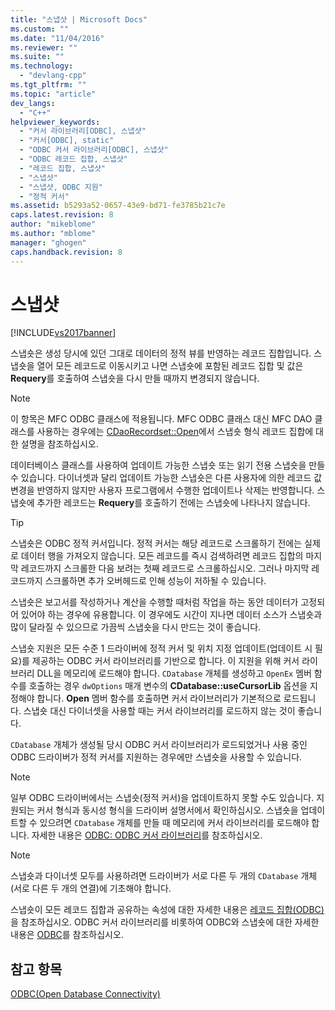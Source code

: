 ```yaml
---
title: "스냅샷 | Microsoft Docs"
ms.custom: ""
ms.date: "11/04/2016"
ms.reviewer: ""
ms.suite: ""
ms.technology: 
  - "devlang-cpp"
ms.tgt_pltfrm: ""
ms.topic: "article"
dev_langs: 
  - "C++"
helpviewer_keywords: 
  - "커서 라이브러리[ODBC], 스냅샷"
  - "커서[ODBC], static"
  - "ODBC 커서 라이브러리[ODBC], 스냅샷"
  - "ODBC 레코드 집합, 스냅샷"
  - "레코드 집합, 스냅샷"
  - "스냅샷"
  - "스냅샷, ODBC 지원"
  - "정적 커서"
ms.assetid: b5293a52-0657-43e9-bd71-fe3785b21c7e
caps.latest.revision: 8
author: "mikeblome"
ms.author: "mblome"
manager: "ghogen"
caps.handback.revision: 8
---
```

# 스냅샷
[!INCLUDE[vs2017banner](../../assembler/inline/includes/vs2017banner.md)]

스냅숏은 생성 당시에 있던 그대로 데이터의 정적 뷰를 반영하는 레코드 집합입니다.  스냅숏을 열어 모든 레코드로 이동시키고 나면 스냅숏에 포함된 레코드 집합 및 값은 **Requery**를 호출하여 스냅숏을 다시 만들 때까지 변경되지 않습니다.  
  
> [!NOTE]
>  이 항목은 MFC ODBC 클래스에 적용됩니다.  MFC ODBC 클래스 대신 MFC DAO 클래스를 사용하는 경우에는 [CDaoRecordset::Open](../Topic/CDaoRecordset::Open.md)에서 스냅숏 형식 레코드 집합에 대한 설명을 참조하십시오.  
  
 데이터베이스 클래스를 사용하여 업데이트 가능한 스냅숏 또는 읽기 전용 스냅숏을 만들 수 있습니다.  다이너셋과 달리 업데이트 가능한 스냅숏은 다른 사용자에 의한 레코드 값 변경을 반영하지 않지만 사용자 프로그램에서 수행한 업데이트나 삭제는 반영합니다.  스냅숏에 추가한 레코드는 **Requery**를 호출하기 전에는 스냅숏에 나타나지 않습니다.  
  
> [!TIP]
>  스냅숏은 ODBC 정적 커서입니다.  정적 커서는 해당 레코드로 스크롤하기 전에는 실제로 데이터 행을 가져오지 않습니다.  모든 레코드를 즉시 검색하려면 레코드 집합의 마지막 레코드까지 스크롤한 다음 보려는 첫째 레코드로 스크롤하십시오.  그러나 마지막 레코드까지 스크롤하면 추가 오버헤드로 인해 성능이 저하될 수 있습니다.  
  
 스냅숏은 보고서를 작성하거나 계산을 수행할 때처럼 작업을 하는 동안 데이터가 고정되어 있어야 하는 경우에 유용합니다.  이 경우에도 시간이 지나면 데이터 소스가 스냅숏과 많이 달라질 수 있으므로 가끔씩 스냅숏을 다시 만드는 것이 좋습니다.  
  
 스냅숏 지원은 모든 수준 1 드라이버에 정적 커서 및 위치 지정 업데이트\(업데이트 시 필요\)를 제공하는 ODBC 커서 라이브러리를 기반으로 합니다.  이 지원을 위해 커서 라이브러리 DLL을 메모리에 로드해야 합니다.  `CDatabase` 개체를 생성하고 `OpenEx` 멤버 함수를 호출하는 경우 `dwOptions` 매개 변수의 **CDatabase::useCursorLib** 옵션을 지정해야 합니다.  **Open** 멤버 함수를 호출하면 커서 라이브러리가 기본적으로 로드됩니다.  스냅숏 대신 다이너셋을 사용할 때는 커서 라이브러리를 로드하지 않는 것이 좋습니다.  
  
 `CDatabase` 개체가 생성될 당시 ODBC 커서 라이브러리가 로드되었거나 사용 중인 ODBC 드라이버가 정적 커서를 지원하는 경우에만 스냅숏을 사용할 수 있습니다.  
  
> [!NOTE]
>  일부 ODBC 드라이버에서는 스냅숏\(정적 커서\)을 업데이트하지 못할 수도 있습니다.  지원되는 커서 형식과 동시성 형식을 드라이버 설명서에서 확인하십시오.  스냅숏을 업데이트할 수 있으려면 `CDatabase` 개체를 만들 때 메모리에 커서 라이브러리를 로드해야 합니다.  자세한 내용은 [ODBC: ODBC 커서 라이브러리](../../data/odbc/odbc-the-odbc-cursor-library.md)를 참조하십시오.  
  
> [!NOTE]
>  스냅숏과 다이너셋 모두를 사용하려면 드라이버가 서로 다른 두 개의 `CDatabase` 개체\(서로 다른 두 개의 연결\)에 기초해야 합니다.  
  
 스냅숏이 모든 레코드 집합과 공유하는 속성에 대한 자세한 내용은 [레코드 집합\(ODBC\)](../../data/odbc/recordset-odbc.md)을 참조하십시오.  ODBC 커서 라이브러리를 비롯하여 ODBC와 스냅숏에 대한 자세한 내용은 [ODBC](../../data/odbc/odbc-basics.md)를 참조하십시오.  
  
## 참고 항목  
 [ODBC\(Open Database Connectivity\)](../../data/odbc/open-database-connectivity-odbc.md)